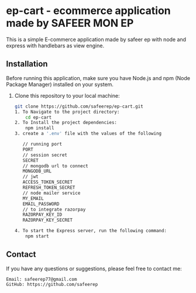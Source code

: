 # ep-cart - ecommerce application made by SAFEER MON EP

This is a simple E-commerce application made by safeer ep with node and express with handlebars as view engine.

## Installation

Before running this application, make sure you have Node.js and npm (Node Package Manager) installed on your system.

1. Clone this repository to your local machine:

   ```bash
   git clone https://github.com/safeerep/ep-cart.git
   1. To Navigate to the project directory:
       cd ep-cart
   2. To Install the project dependencies:
       npm install
   3. create a '.env' file with the values of the following

      // running port
      PORT
      // session secret
      SECRET
      // mongodb url to connect
      MONGODB_URL
      // jwt 
      ACCESS_TOKEN_SECRET 
      REFRESH_TOKEN_SECRET 
      // node mailer service
      MY_EMAIL 
      EMAIL_PASSWORD 
      // to integrate razorpay
      RAZORPAY_KEY_ID 
      RAZORPAY_KEY_SECRET 
   
   4. To start the Express server, run the following command:
       npm start

## Contact
If you have any questions or suggestions, please feel free to contact me:

    Email: safeerep77@gmail.com
    GitHub: https://github.com/safeerep
